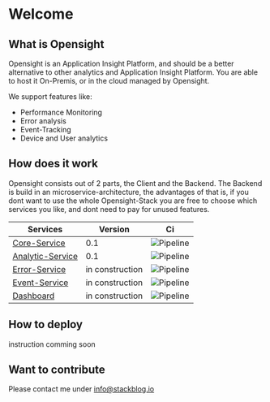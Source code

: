 # Welcome

## What is Opensight
Opensight is an Application Insight Platform, and should be a better alternative to other analytics and Application Insight Platform. You are able to host it On-Premis, or in the cloud managed by Opensight.

We support features like: 

- Performance Monitoring
- Error analysis
- Event-Tracking
- Device and User analytics

## How does it work
Opensight consists out of 2 parts, the Client and the Backend. The Backend is build in an microservice-architecture, the advantages of that is, if you dont want to use the whole Opensight-Stack you are free to choose which services you like, and dont need to pay for unused features.


| Services          | Version  | Ci  |
|-|-|-|
|[Core-Service](https://github.com/MichaelProjects/opensight/tree/master/core) | 0.1 | ![Pipeline](https://github.com/MichaelProjects/opensight/actions/workflows/core.yml/badge.svg)
|[Analytic-Service](https://github.com/MichaelProjects/opensight/tree/master/analytics_api) | 0.1      |![Pipeline](https://github.com/MichaelProjects/opensight/actions/workflows/analytics.yml/badge.svg)
|[Error-Service](https://github.com/MichaelProjects/opensight/tree/master/error_api)      | in construction      |![Pipeline](https://github.com/MichaelProjects/opensight/actions/workflows/error.yml/badge.svg) |
|[Event-Service](https://github.com/MichaelProjects/opensight/tree/master/event_api)      | in construction      |![Pipeline](https://github.com/MichaelProjects/opensight/actions/workflows/event.yml/badge.svg)  |
[Dashboard](https://github.com/MichaelProjects/opensight/tree/master/dashboard) | in construction | ![Pipeline](https://github.com/MichaelProjects/opensight/actions/workflows/dashboard.yml/badge.svg)

## How to deploy
instruction comming soon

## Want to contribute

Please contact me under info@stackblog.io
